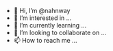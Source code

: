 - 👋 Hi, I’m @nahnway
- 👀 I’m interested in ...
- 🌱 I’m currently learning ...
- 💞️ I’m looking to collaborate on ...
- 📫 How to reach me ...

<!---
nahnway/nahnway is a ✨ special ✨ repository because its `README.md` (this file) appears on your GitHub profile.
You can click the Preview link to take a look at your changes.
--->
